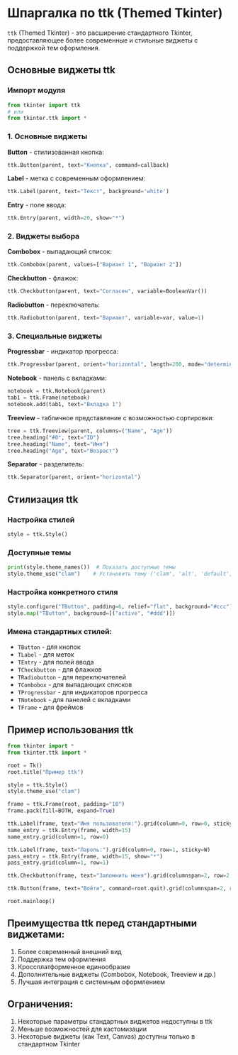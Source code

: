 # Шпаргалка по ttk (Themed Tkinter)

`ttk` (Themed Tkinter) - это расширение стандартного Tkinter, предоставляющее более современные и стильные виджеты с поддержкой тем оформления.

## Основные виджеты ttk

### Импорт модуля
```python
from tkinter import ttk
# или
from tkinter.ttk import *
```

### 1. Основные виджеты

**Button** - стилизованная кнопка:
```python
ttk.Button(parent, text="Кнопка", command=callback)
```

**Label** - метка с современным оформлением:
```python
ttk.Label(parent, text="Текст", background='white')
```

**Entry** - поле ввода:
```python
ttk.Entry(parent, width=20, show="*")
```

### 2. Виджеты выбора

**Combobox** - выпадающий список:
```python
ttk.Combobox(parent, values=["Вариант 1", "Вариант 2"])
```

**Checkbutton** - флажок:
```python
ttk.Checkbutton(parent, text="Согласен", variable=BooleanVar())
```

**Radiobutton** - переключатель:
```python
ttk.Radiobutton(parent, text="Вариант", variable=var, value=1)
```

### 3. Специальные виджеты

**Progressbar** - индикатор прогресса:
```python
ttk.Progressbar(parent, orient="horizontal", length=200, mode="determinate")
```

**Notebook** - панель с вкладками:
```python
notebook = ttk.Notebook(parent)
tab1 = ttk.Frame(notebook)
notebook.add(tab1, text="Вкладка 1")
```

**Treeview** - табличное представление с возможностью сортировки:
```python
tree = ttk.Treeview(parent, columns=("Name", "Age"))
tree.heading("#0", text="ID")
tree.heading("Name", text="Имя")
tree.heading("Age", text="Возраст")
```

**Separator** - разделитель:
```python
ttk.Separator(parent, orient="horizontal")
```

## Стилизация ttk

### Настройка стилей
```python
style = ttk.Style()
```

### Доступные темы
```python
print(style.theme_names())  # Показать доступные темы
style.theme_use("clam")    # Установить тему ('clam', 'alt', 'default', 'classic' и др.)
```

### Настройка конкретного стиля
```python
style.configure("TButton", padding=6, relief="flat", background="#ccc")
style.map("TButton", background=[("active", "#ddd")])
```

### Имена стандартных стилей:
- `TButton` - для кнопок
- `TLabel` - для меток
- `TEntry` - для полей ввода
- `TCheckbutton` - для флажков
- `TRadiobutton` - для переключателей
- `TCombobox` - для выпадающих списков
- `TProgressbar` - для индикаторов прогресса
- `TNotebook` - для панелей с вкладками
- `TFrame` - для фреймов

## Пример использования ttk

```python
from tkinter import *
from tkinter.ttk import *

root = Tk()
root.title("Пример ttk")

style = ttk.Style()
style.theme_use("clam")

frame = ttk.Frame(root, padding="10")
frame.pack(fill=BOTH, expand=True)

ttk.Label(frame, text="Имя пользователя:").grid(column=0, row=0, sticky=W)
name_entry = ttk.Entry(frame, width=15)
name_entry.grid(column=1, row=0)

ttk.Label(frame, text="Пароль:").grid(column=0, row=1, sticky=W)
pass_entry = ttk.Entry(frame, width=15, show="*")
pass_entry.grid(column=1, row=1)

ttk.Checkbutton(frame, text="Запомнить меня").grid(columnspan=2, row=2, pady=5)

ttk.Button(frame, text="Войти", command=root.quit).grid(columnspan=2, row=3)

root.mainloop()
```

## Преимущества ttk перед стандартными виджетами:
1. Более современный внешний вид
2. Поддержка тем оформления
3. Кроссплатформенное единообразие
4. Дополнительные виджеты (Combobox, Notebook, Treeview и др.)
5. Лучшая интеграция с системным оформлением

## Ограничения:
1. Некоторые параметры стандартных виджетов недоступны в ttk
2. Меньше возможностей для кастомизации
3. Некоторые виджеты (как Text, Canvas) доступны только в стандартном Tkinter